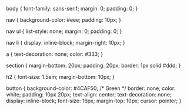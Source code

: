 body {
  font-family: sans-serif;
  margin: 0;
  padding: 0;
}

nav {
  background-color: #eee;
  padding: 10px;
}

nav ul {
  list-style: none;
  margin: 0;
  padding: 0;
}

nav li {
  display: inline-block;
  margin-right: 10px;
}

a {
  text-decoration: none;
  color: #333;
}

section {
  margin-bottom: 20px;
  padding: 20px;
  border: 1px solid #ddd;
}

h2 {
  font-size: 1.5em;
  margin-bottom: 10px;
}

button {
  background-color: #4CAF50; /* Green */
  border: none;
  color: white;
  padding: 10px 20px;
  text-align: center;
  text-decoration: none;
  display: inline-block;
  font-size: 16px;
  margin-top: 10px;
  cursor: pointer;
}
